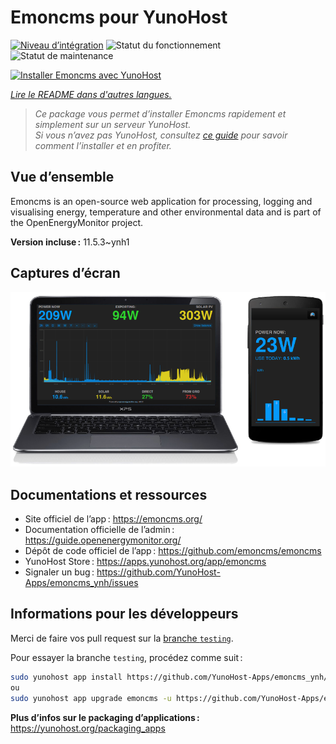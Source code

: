 <!--
Nota bene : ce README est automatiquement généré par <https://github.com/YunoHost/apps/tree/master/tools/readme_generator>
Il NE doit PAS être modifié à la main.
-->

# Emoncms pour YunoHost

[![Niveau d’intégration](https://dash.yunohost.org/integration/emoncms.svg)](https://dash.yunohost.org/appci/app/emoncms) ![Statut du fonctionnement](https://ci-apps.yunohost.org/ci/badges/emoncms.status.svg) ![Statut de maintenance](https://ci-apps.yunohost.org/ci/badges/emoncms.maintain.svg)

[![Installer Emoncms avec YunoHost](https://install-app.yunohost.org/install-with-yunohost.svg)](https://install-app.yunohost.org/?app=emoncms)

*[Lire le README dans d'autres langues.](./ALL_README.md)*

> *Ce package vous permet d’installer Emoncms rapidement et simplement sur un serveur YunoHost.*  
> *Si vous n’avez pas YunoHost, consultez [ce guide](https://yunohost.org/install) pour savoir comment l’installer et en profiter.*

## Vue d’ensemble

Emoncms is an open-source web application for processing, logging and visualising energy, temperature and other environmental data and is part of the OpenEnergyMonitor project.


**Version incluse :** 11.5.3~ynh1

## Captures d’écran

![Capture d’écran de Emoncms](./doc/screenshots/emoncms_graphic.png)

## Documentations et ressources

- Site officiel de l’app : <https://emoncms.org/>
- Documentation officielle de l’admin : <https://guide.openenergymonitor.org/>
- Dépôt de code officiel de l’app : <https://github.com/emoncms/emoncms>
- YunoHost Store : <https://apps.yunohost.org/app/emoncms>
- Signaler un bug : <https://github.com/YunoHost-Apps/emoncms_ynh/issues>

## Informations pour les développeurs

Merci de faire vos pull request sur la [branche `testing`](https://github.com/YunoHost-Apps/emoncms_ynh/tree/testing).

Pour essayer la branche `testing`, procédez comme suit :

```bash
sudo yunohost app install https://github.com/YunoHost-Apps/emoncms_ynh/tree/testing --debug
ou
sudo yunohost app upgrade emoncms -u https://github.com/YunoHost-Apps/emoncms_ynh/tree/testing --debug
```

**Plus d’infos sur le packaging d’applications :** <https://yunohost.org/packaging_apps>
